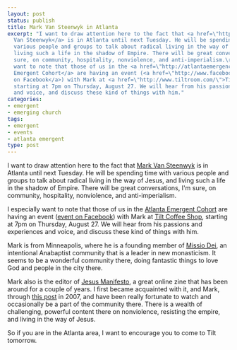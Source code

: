 ```yaml
---
layout: post
status: publish
title: Mark Van Steenwyk in Atlanta
excerpt: "I want to draw attention here to the fact that <a href=\"http://markvans.info/\">Mark
  Van Steenwyk</a> is in Atlanta until next Tuesday. He will be spending time with
  various people and groups to talk about radical living in the way of Jesus, and
  living such a life in the shadow of Empire. There will be great conversations, I'm
  sure, on community, hospitality, nonviolence, and anti-imperialism.\r\n\r\nI especially
  want to note that those of us in the <a href=\"http://atlantaemergence.ning.com/\">Atlanta
  Emergent Cohort</a> are having an event (<a href=\"http://www.facebook.com/event.php?eid=113924013908\">event
  on Facebook</a>) with Mark at <a href=\"http://www.tiltroom.com/\">Tilt Coffee Shop</a>,
  starting at 7pm on Thursday, August 27. We will hear from his passions and experiences
  and voice, and discuss these kind of things with him."
categories:
- emergent
- emerging church
tags:
- emergent
- events
- atlanta emergent
type: post
---
```

I want to draw attention here to the fact that <a href="http://markvans.info/">Mark Van Steenwyk</a> is in Atlanta until next Tuesday. He will be spending time with various people and groups to talk about radical living in the way of Jesus, and living such a life in the shadow of Empire. There will be great conversations, I'm sure, on community, hospitality, nonviolence, and anti-imperialism.

I especially want to note that those of us in the <a href="http://atlantaemergence.ning.com/">Atlanta Emergent Cohort</a> are having an event (<a href="http://www.facebook.com/event.php?eid=113924013908">event on Facebook</a>) with Mark at <a href="http://www.tiltroom.com/">Tilt Coffee Shop</a>, starting at 7pm on Thursday, August 27. We will hear from his passions and experiences and voice, and discuss these kind of things with him.

Mark is from Minneapolis, where he is a founding member of <a href="http://www.missio-dei.com/">Missio Dei</a>, an intentional Anabaptist community that is a leader in new monasticism. It seems to be a wonderful community there, doing fantastic things to love God and people in the city there.

Mark also is the editor of <a href="http://www.jesusmanifesto.com/">Jesus Manifesto</a>, a great online zine that has been around for a couple of years. I first became acquainted with it, and Mark, through <a href="http://www.jesusmanifesto.com/2007/10/8-loving-challenges-for-emergent/">this post</a> in 2007, and have been really fortunate to watch and occasionally be a part of the community there. There is a wealth of challenging, powerful content there on nonviolence, resisting the empire, and living in the way of Jesus.

So if you are in the Atlanta area, I want to encourage you to come to Tilt tomorrow.
